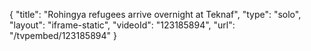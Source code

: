 {
    "title": "Rohingya refugees arrive overnight at Teknaf",
    "type": "solo",
    "layout": "iframe-static",
    "videoId": "123185894",
    "url": "\/tvpembed\/123185894"
}
